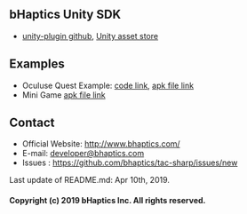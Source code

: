 ## bHaptics Unity SDK
* [unity-plugin github](https://github.com/bhaptics/tactosy-sharp/tree/master/samples/unity-plugin), [Unity asset store](https://assetstore.unity.com/packages/tools/integration/bhaptics-haptic-plugin-76647)

## Examples 
* Oculuse Quest Example: [code link](oculus-example), [apk file link](release.bhaptics.com/oculus-quest/latest-oculus-example)
* Mini Game [apk file link](http://release.bhaptics.com/oculus-quest/latest-solodemo-oculusquest) 

## Contact
* Official Website: http://www.bhaptics.com/
* E-mail: developer@bhaptics.com
* Issues : https://github.com/bhaptics/tac-sharp/issues/new

Last update of README.md: Apr 10th, 2019.

#### Copyright (c) 2019 bHaptics Inc. All rights reserved.
